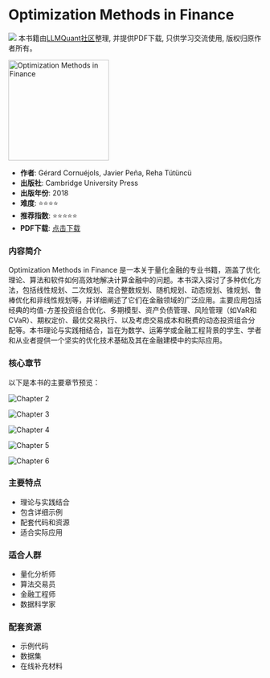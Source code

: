 # Optimization Methods in Finance

![](https://fastly.jsdelivr.net/gh/bucketio/img3@main/2024/09/04/1725464231869-e0b2f727-2a0f-4270-bf6c-31ddc350426a.gif)
本书籍由[LLMQuant社区](https://llmquant.com/)整理, 并提供PDF下载, 只供学习交流使用, 版权归原作者所有。

<img src="1.png" alt="Optimization Methods in Finance" width="200"/>

- **作者**: Gérard Cornuéjols, Javier Peña, Reha Tütüncü
- **出版社**: Cambridge University Press
- **出版年份**: 2018
- **难度**: ⭐⭐⭐⭐
- **推荐指数**: ⭐⭐⭐⭐⭐
- **PDF下载**: [点击下载](https://quant-wiki.com/pdf/Optimization%20Methods%20in%20Finance%EF%BC%88%E7%AC%AC%E4%BA%8C%E7%89%88%EF%BC%89.pdf)

### 内容简介

Optimization Methods in Finance 是一本关于量化金融的专业书籍，涵盖了优化理论、算法和软件如何高效地解决计算金融中的问题。本书深入探讨了多种优化方法，包括线性规划、二次规划、混合整数规划、随机规划、动态规划、锥规划、鲁棒优化和非线性规划等，并详细阐述了它们在金融领域的广泛应用。主要应用包括经典的均值-方差投资组合优化、多期模型、资产负债管理、风险管理（如VaR和CVaR）、期权定价、最优交易执行、以及考虑交易成本和税费的动态投资组合分配等。本书理论与实践相结合，旨在为数学、运筹学或金融工程背景的学生、学者和从业者提供一个坚实的优化技术基础及其在金融建模中的实际应用。

### 核心章节

以下是本书的主要章节预览：

![Chapter 2](2.png)

![Chapter 3](3.png)

![Chapter 4](4.png)

![Chapter 5](5.png)

![Chapter 6](6.png)

### 主要特点

- 理论与实践结合
- 包含详细示例
- 配套代码和资源
- 适合实际应用

### 适合人群

- 量化分析师
- 算法交易员
- 金融工程师
- 数据科学家

### 配套资源

- 示例代码
- 数据集
- 在线补充材料
